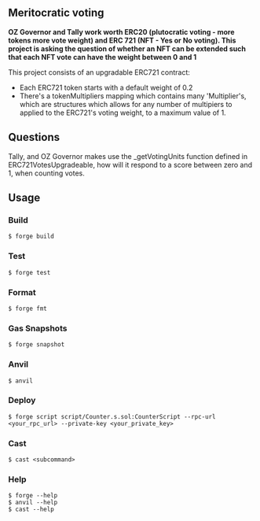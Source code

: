 ## Meritocratic voting

**OZ Governor and Tally work worth ERC20 (plutocratic voting - more tokens more vote weight) and ERC 721 (NFT - Yes or No voting). This project is asking the question of whether an NFT can be extended such that each NFT vote can have the weight between 0 and 1**

This project consists of an upgradable ERC721 contract:

- Each ERC721 token starts with a default weight of 0.2
- There's a tokenMultipliers mapping which contains many 'Multiplier's, which are structures which allows for any number of multipiers to applied to the ERC721's voting weight, to a maximum value of 1.

## Questions

Tally, and OZ Governor makes use the \_getVotingUnits function defined in ERC721VotesUpgradeable, how will it respond to a score between zero and 1, when counting votes.

## Usage

### Build

```shell
$ forge build
```

### Test

```shell
$ forge test
```

### Format

```shell
$ forge fmt
```

### Gas Snapshots

```shell
$ forge snapshot
```

### Anvil

```shell
$ anvil
```

### Deploy

```shell
$ forge script script/Counter.s.sol:CounterScript --rpc-url <your_rpc_url> --private-key <your_private_key>
```

### Cast

```shell
$ cast <subcommand>
```

### Help

```shell
$ forge --help
$ anvil --help
$ cast --help
```

